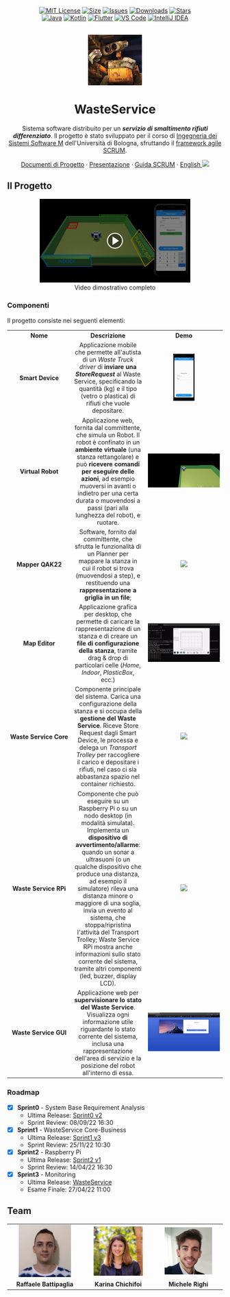 <div align="center">

[![MIT License][license-shield]][license-url]
[![Size][size-shield]][size-url]
[![Issues][issues-shield]][issues-url]
[![Downloads][downloads-shield]][downloads-url]
[![Stars][stars-shield]][stars-url]\
[![Java][java-shield]][java-url]
[![Kotlin][kotlin-shield]][kotlin-url]
[![Flutter][flutter-shield]][flutter-url]
[![VS Code][vscode-shield]][vscode-url]
[![IntelliJ IDEA][intellij-shield]][intellij-url]

<br/>
</div>

<div align="center">
  <img align="center" width="25%" src="commons/resources/imgs/walle.jpg"/>
  
  <h1>WasteService</h1>
  
  Sistema software distribuito per un ***servizio di smaltimento rifiuti differenziato***. Il progetto è stato sviluppato per il corso di [Ingegneria dei Sistemi Software M](https://www.unibo.it/it/didattica/insegnamenti/insegnamento/2021/468003) dell'Università di Bologna, sfruttando il [framework agile SCRUM](https://www.scrum.org/resources/what-is-scrum).
  
  [Documenti di Progetto](https://htmlpreview.github.io/?https://raw.githubusercontent.com/iss2022-BCR/WasteService/main/Sprint0/index.html)
  ·
  [Presentazione](./commons/presentation/WasteServiceBCR_IT.pdf)
  ·
  [Guida SCRUM](./commons/2020-Scrum-Guide-Italian.pdf)
  ·
  [English <kbd><img width="20px" src="https://flagicons.lipis.dev/flags/4x3/gb.svg"></kbd>](./README.md)
  
</div>

## Il Progetto

<div align="center">
  <a href="https://youtu.be/WAImSQSib1A" target="_blank"><img width="70%" src="./commons/resources/imgs/Thumbnail_YouTube.png" alt="Demo Video" /></a>
	<br/>
	Video dimostrativo completo
</div>

### Componenti
Il progetto consiste nei seguenti elementi:
<table>
  <tr align="center">
    <th width="15%">Nome</th>
    <th width="35%">Descrizione</th>
    <th width="50%">Demo</th>
  </tr>
  <tr align="center">
    <td><b>Smart&nbsp;Device</b></td>
    <td>
	    Applicazione mobile che permette all'autista di un <i>Waste Truck driver</i> di <b>inviare una <i>StoreRequest</i></b> al Waste Service, specificando la quantità (kg) e il tipo (vetro o plastica) di rifiuti che vuole depositare.
    </td>
    <td><img width="30%" src="./commons/resources/imgs/gifs/Demo_SmartDevice.gif"/></td>
  </tr>
  <tr align="center">
    <td><b>Virtual&nbsp;Robot</b></td>
    <td>
			Applicazione web, fornita dal committente, che simula un Robot. Il robot è confinato in un <b>ambiente virtuale</b> (una stanza rettangolare) e può <b>ricevere comandi per eseguire delle azioni</b>, ad esempio muoversi in avanti o indietro per una certa durata o muovendosi a passi (pari alla lunghezza del robot), e ruotare.
    </td>
    <td><img src="./commons/resources/imgs/gifs/Demo_VirtualRobot.gif"/></td>
  </tr>
  <tr align="center">
    <td><b>Mapper&nbsp;QAK22</b></td>
    <td>
      Software, fornito dal committente, che sfrutta le funzionalità di un Planner per mappare la stanza in cui il robot si trova (muovendosi a step), e restituendo una <b>rappresentazione a griglia in un file</b>;
    </td>
    <td><img src="./commons/resources/imgs/gifs/Demo_Mapper.gif"/></td>
  </tr>
  <tr align="center">
    <td><b>Map&nbsp;Editor</b></td>
    <td>
      Applicazione grafica per desktop, che permette di caricare la rappresentazione di un stanza e di creare un <b>file di configurazione della stanza</b>, tramite drag & drop di particolari celle (<i>Home</i>, <i>Indoor</i>, <i>PlasticBox</i>, ecc.)
    </td>
    <td><img src="./commons/resources/imgs/gifs/Demo_MapEditor.gif"/></td>
  </tr>
  <tr align="center">
    <td><b>Waste&nbsp;Service&nbsp;Core</b></td>
    <td>
			Componente principale del sistema. Carica una configurazione della stanza e si occupa della <b>gestione del Waste Service</b>. Riceve Store Request dagli Smart Device, le processa e delega un <i>Transport Trolley</i> per raccogliere il carico e depositare i rifiuti, nel caso ci sia abbastanza spazio nel container richiesto.
		</td>
    <td><img src="./commons/resources/imgs/gifs/Demo_WasteServiceCore.gif"/></td>
  </tr>
  <tr align="center">
    <td><b>Waste&nbsp;Service&nbsp;RPi</b></td>
    <td>
			Componente che può eseguire su un Raspberry Pi o su un nodo desktop (in modalità simulata). Implementa un <b>dispositivo di avvertimento/allarme</b>: quando un sonar a ultrasuoni (o un qualche dispositivo che produce una distanza, ad esempio il simulatore) rileva una distanza minore o maggiore di una soglia, invia un evento al sistema, che stoppa/ripristina l'attività del Transport Trolley; Waste Service RPi mostra anche informazioni sullo stato corrente del sistema, tramite altri componenti (led, buzzer, display LCD).
		</td>
    <td><img width="80%" src="./commons/resources/imgs/gifs/Demo_WasteServiceRPi_Simulated.gif"/></td>
  </tr>
  <tr align="center">
    <td><b>Waste&nbsp;Service&nbsp;GUI</b></td>
    <td>
			Applicazione web per <b>supervisionare lo stato del Waste Service</b>. Visualizza ogni informazione utile riguardante lo stato corrente del sistema, inclusa una rappresentazione dell'area di servizio e la posizione del robot all'interno di essa.
		</td>
    <td><img src="./commons/resources/imgs/gifs/Demo_WasteServiceGUI.gif"/></td>
  </tr>
</table>

### Roadmap
- [x] **Sprint0** - System Base Requirement Analysis
  - Ultima Release: [Sprint0 v2](https://github.com/iss2022-BCR/WasteService/releases/tag/sprint0_v2)
  - Sprint Review: 08/09/22 16:30
- [x] **Sprint1** - WasteService Core-Business
  - Ultima Release: [Sprint1 v3](https://github.com/iss2022-BCR/WasteService/releases/tag/sprint1_v3)
  - Sprint Review: 25/11/22 10:30
- [X] **Sprint2** - Raspberry Pi
  - Ultima Release: [Sprint2 v1](https://github.com/iss2022-BCR/WasteService/releases/tag/sprint2_v1)
  - Sprint Review: 14/04/22 16:30
- [x] **Sprint3** - Monitoring
  - Ultima Release: [WasteService](https://github.com/iss2022-BCR/WasteService/releases/latest)
  - Esame Finale: 27/04/22 11:00 

<!--
### Competenze Acquisite
- SCRUM/Agile
[...]
-->

## Team
<table>
  <!--<tr align="center"><td colspan="3"><b>Team BCR</b></td></tr>-->
  <tr align="center">
    <td><a href="https://github.com/Clappy98"><img width="75%" src="./commons/resources/imgs/team/avatar_Raffaele_Battipaglia.jpg"></a></td>
    <td><a href="https://github.com/TryKatChup"><img width="75%" src="./commons/resources/imgs/team/avatar_Karina_Chichifoi.jpg"></a></td>
    <td><a href="https://github.com/mikyll"><img width="75%" src="./commons/resources/imgs/team/avatar_Michele_Righi.png"></a></td>
  </tr>
  <tr align="center">
    <td><b>Raffaele Battipaglia</b></td>
    <td><b>Karina Chichifoi</b></td>
    <td><b>Michele Righi</b></td>
  </tr>
</table>


[java-shield]: https://custom-icon-badges.herokuapp.com/badge/Java-ED8B00?logo=java&logoColor=white
[java-url]: https://www.java.com
[kotlin-shield]: https://img.shields.io/badge/Kotlin-%237F52FF.svg?logo=kotlin&logoColor=white
[kotlin-url]: https://kotlinlang.org/
[flutter-shield]: https://img.shields.io/badge/Flutter-%2302569B.svg?logo=Flutter&logoColor=white
[flutter-url]: https://flutter.dev/
[vscode-shield]: https://img.shields.io/badge/Visual%20Studio%20Code-0078d7.svg?logo=visual-studio-code&logoColor=white
[vscode-url]: https://code.visualstudio.com/
[intellij-shield]: https://img.shields.io/badge/IntelliJ%20IDEA-000000.svg?logo=intellij-idea&logoColor=blue
[intellij-url]: https://www.jetbrains.com/idea/ 
[downloads-shield]: https://img.shields.io/github/downloads/iss2022-BCR/WasteService/total
[downloads-url]: https://github.com/iss2022-BCR/WasteService/releases/latest
[license-shield]: https://img.shields.io/github/license/iss2022-BCR/WasteService
[license-url]: https://github.com/iss2022-BCR/WasteService/blob/main/LICENSE
[size-shield]: 	https://img.shields.io/github/repo-size/iss2022-BCR/WasteService
[size-url]: https://github.com/iss2022-BCR/WasteService
[issues-shield]: https://img.shields.io/github/issues/iss2022-BCR/WasteService
[issues-url]: https://github.com/iss2022-BCR/WasteService/issues
[stars-shield]: https://custom-icon-badges.herokuapp.com/github/stars/iss2022-BCR/WasteService?logo=star&logoColor=yellow&style=flat
[stars-url]: https://github.com/iss2022-BCR/WasteService/stargazers
